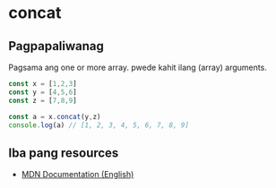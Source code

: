 # concat
## Pagpapaliwanag
Pagsama ang one or more array. pwede kahit ilang (array) arguments.

```javascript
const x = [1,2,3]
const y = [4,5,6]
const z = [7,8,9]

const a = x.concat(y,z)
console.log(a) // [1, 2, 3, 4, 5, 6, 7, 8, 9]
```

## Iba pang resources
 - [MDN Documentation (English)](https://developer.mozilla.org/en-US/docs/Web/JavaScript/Reference/Global_Objects/Array/concat)